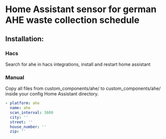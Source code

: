 # Home Assistant sensor for german AHE waste collection schedule

## Installation:
### Hacs
Search for ahe in hacs integrations, install and restart home assistant

### Manual
Copy all files from custom_components/ahe/ to custom_components/ahe/ inside your config Home Assistant directory.

```yaml
- platform: ahe
  name: ahe
  scan_interval: 3600
  city: ''
  street: ''
  house_number: ''
  zip: ''
```
